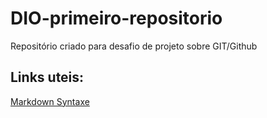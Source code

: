 # DIO-primeiro-repositorio
Repositório criado para desafio de projeto sobre GIT/Github
## Links uteis:
[Markdown Syntaxe](https://www.markdownguide.org/basic-syntax/)
